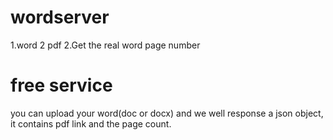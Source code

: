 # wordserver
 1.word 2 pdf
 2.Get the real word page number

# free service
 you can upload your word(doc or docx) and we well response a json object, it contains pdf link and the page count.
